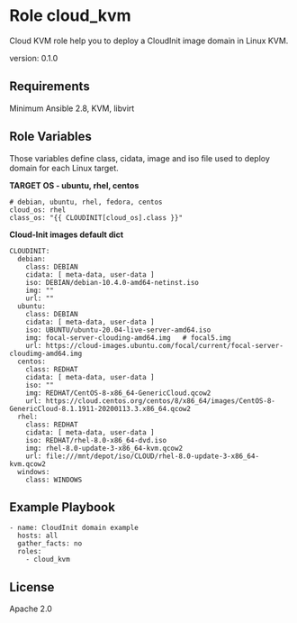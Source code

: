 Role cloud_kvm
==============

Cloud KVM role help you to deploy a CloudInit image domain in Linux KVM.

version: 0.1.0

Requirements
------------

Minimum Ansible 2.8, KVM, libvirt 


Role Variables
--------------

Those variables define class, cidata, image and iso file used to deploy domain for each Linux target.

**TARGET OS - ubuntu, rhel, centos**

    # debian, ubuntu, rhel, fedora, centos
    cloud_os: rhel
    class_os: "{{ CLOUDINIT[cloud_os].class }}"

**Cloud-Init images default dict**

    CLOUDINIT:
      debian:
        class: DEBIAN
        cidata: [ meta-data, user-data ]
        iso: DEBIAN/debian-10.4.0-amd64-netinst.iso
        img: ""
        url: ""
      ubuntu:
        class: DEBIAN
        cidata: [ meta-data, user-data ]
        iso: UBUNTU/ubuntu-20.04-live-server-amd64.iso
        img: focal-server-clouding-amd64.img   # focal5.img
        url: https://cloud-images.ubuntu.com/focal/current/focal-server-cloudimg-amd64.img
      centos:
        class: REDHAT
        cidata: [ meta-data, user-data ]
        iso: ""
        img: REDHAT/CentOS-8-x86_64-GenericCloud.qcow2
        url: https://cloud.centos.org/centos/8/x86_64/images/CentOS-8-GenericCloud-8.1.1911-20200113.3.x86_64.qcow2
      rhel:
        class: REDHAT
        cidata: [ meta-data, user-data ]
        iso: REDHAT/rhel-8.0-x86_64-dvd.iso
        img: rhel-8.0-update-3-x86_64-kvm.qcow2
        url: file:///mnt/depot/iso/CLOUD/rhel-8.0-update-3-x86_64-kvm.qcow2
      windows:
        class: WINDOWS

Example Playbook
----------------

    - name: CloudInit domain example
      hosts: all
      gather_facts: no
      roles:
        - cloud_kvm

License
-------

Apache 2.0
